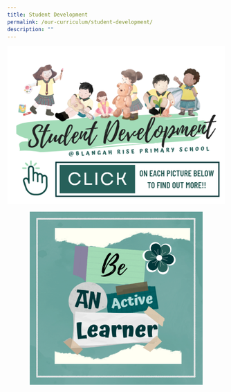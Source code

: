 ```yaml
---
title: Student Development
permalink: /our-curriculum/student-development/
description: ""
---
```

![](/images/2023%20Photos/Student%20Development/image1.png)

<div class="column"> <div class="row"> <div style="width:100%;text-align:center;"> <a href="/our-curriculum/student-development/"> <img height="400" width="400" src="/images/2023%20Photos/Student%20Development/image2.png"></a></div></div></div>